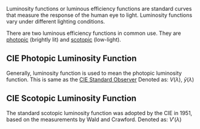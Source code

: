 Luminosity functions or luminous efficiency functions are standard curves that measure the response of the human eye to light. Luminosity functions vary under different lighting conditions.

There are two luminous efficiency functions in common use.
They are [photopic](../Biological%20Aspects%20of%20Colours/Photopic%20Vision.md) (brightly lit) and [scotopic](../Biological%20Aspects%20of%20Colours/Scotopic%20Vision.md) (low-light).

## CIE Photopic Luminosity Function
Generally, luminosity function is used to mean the photopic luminosity function.
This is same as the [CIE Standard Observer](CIE%20Standard%20Observer.md)
Denoted as: $V(\lambda)$, $\bar{y}(\lambda)$

## CIE Scotopic Luminosity Function
The standard scotopic luminosity function was adopted by the CIE in 1951, based on the measurements by Wald and Crawford.
Denoted as: $V'(\lambda)$ 